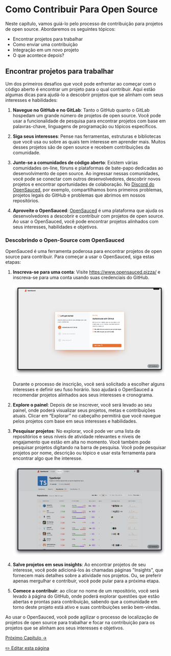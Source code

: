 # Como Contribuir Para Open Source

Neste capítulo, vamos guiá-lo pelo processo de contribuição para projetos de open source. Abordaremos os seguintes tópicos:

- Encontrar projetos para trabalhar
- Como enviar uma contribuição
- Integração em um novo projeto
- O que acontece depois?
  
## Encontrar projetos para trabalhar
  
Um dos primeiros desafios que você pode enfrentar ao começar com o código 
aberto é encontrar um projeto para o qual contribuir.
Aqui estão algumas dicas para ajudá-lo a descobrir projetos que se alinham com seus interesses e habilidades:

1.  **Navegue no GitHub e no GitLab**: Tanto o GitHub quanto o GitLab hospedam um grande número de projetos de open source.
Você pode usar a funcionalidade de pesquisa para encontrar projetos com base em palavras-chave, linguagens de programação ou tópicos específicos.

2. **Siga seus interesses**: Pense nas ferramentas, estruturas e bibliotecas que você usa ou sobre as quais tem interesse em aprender mais. Muitos desses projetos são de open source e recebem contribuições da comunidade.

3. **Junte-se a comunidades de código aberto**: Existem várias comunidades on-line, fóruns e plataformas de bate-papo dedicadas ao desenvolvimento de open source.
Ao ingressar nessas comunidades, você pode se conectar com outros desenvolvedores, descobrir novos projetos e encontrar oportunidades de colaboração.
No [Discord do OpenSauced](https://discord.com/invite/U2peSNf23P), por exemplo, compartilhamos bons primeiros problemas, projetos legais do GitHub e problemas que abrimos em nossos repositórios.

4. **Aproveite o OpenSauced**: [OpenSauced](https://opensauced.pizza/) é uma plataforma que ajuda os desenvolvedores a descobrir e contribuir com projetos de open source.
Ao usar o OpenSauced, você pode encontrar projetos alinhados com seus interesses, habilidades e objetivos.

### Descobrindo o Open-Source com OpenSauced

OpenSauced é uma ferramenta poderosa para encontrar projetos de open source para contribuir. Para começar a usar o OpenSauced, siga estas etapas:

1. **Inscreva-se para uma conta**: Visite https://www.opensauced.pizza/ e inscreva-se para uma conta usando suas credenciais do GitHub.

   ![Image](./../../images/opensauced-signup.png)
  
   Durante o processo de inscrição, você será solicitado a escolher alguns interesses e definir seu fuso horário. Isso ajudará o OpenSauced a recomendar projetos alinhados aos seus interesses e cronograma.

2. **Explore o painel**: Depois de se inscrever, você será levado ao seu painel, onde poderá visualizar seus projetos, metas e contribuições atuais. Clicar em “Explorar” no cabeçalho permitirá que você navegue pelos projetos com base em seus interesses e habilidades.
3. **Pesquisar projetos**: No explorar, você pode ver uma lista de repositórios e seus níveis de atividade relevantes e níveis de engajamento que estão em alta no momento. Você também pode pesquisar projetos digitando na barra de pesquisa. Você pode pesquisar projetos por nome, descrição ou tópico e usar esta ferramenta para encontrar algo que lhe interesse.

   ![Explore](./../../images/opensauced-explore.png)

4. **Salve projetos em seus insights**: Ao encontrar projetos de seu interesse, você pode adicioná-los às chamadas páginas "Insights", que fornecem mais detalhes sobre a atividade nos projetos. Ou, se preferir apenas mergulhar e contribuir, você pode pular para a próxima etapa.
5. **Comece a contribuir**: ao clicar no nome de um repositório, você será levado à página do GitHub, onde poderá explorar questões que estão abertas e prontas para contribuição, sabendo que a comunidade em torno deste projeto está ativo e suas contribuições serão bem-vindas.

Ao usar o OpenSauced, você pode agilizar o processo de localização de projetos de open source para trabalhar e focar na contribuição para os projetos que se alinham aos seus interesses e objetivos.

[Próximo Capítulo ->](/translations/pt-br/06-o-segredo-do-sauce.md)

<a href="https://github.com/open-sauced/intro/edit/main/translations/pt-br/05-como-contribuir-para-open-source.md">
✏️  Editar esta página
</a>